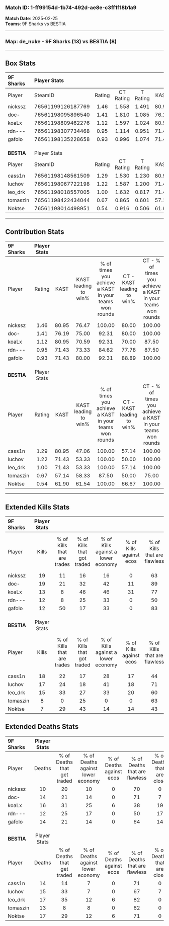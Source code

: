 ### Match ID: 1-ff99154d-1b74-492d-ae8e-c3ff1f18b1a9  
**Match Date**: 2025-02-25  
**Teams**: 9F Sharks vs BESTIA  

---  

### **Map**: de_nuke - 9F Sharks (13) vs BESTIA (8)  
---  

## Box Stats  

| **9F Sharks** | Player Stats      |        |           |          |       |       |       |         |        |      |     |
| :- | :- | :-: | :-: | :-: | :-: | :-: | :-: | :-: | :-: | :-: | :-: |
| Player        | SteamID           | Rating | CT Rating | T Rating | KAST  |  ADR  | Kills | Assists | Deaths | K/D  | HS% |
| nickssz       | 76561199126187769 |  1.46  |   1.558   |  1.491   | 80.95 | 81.1  |  19   |    4    |   10   | 1.90 | 36  |
| doc-          | 76561198095896540 |  1.41  |   1.810   |  1.085   | 76.19 | 103.3 |  19   |    7    |   14   | 1.36 | 52  |
| koaLx         | 76561198809462276 |  1.12  |   1.597   |  1.024   | 80.95 | 89.8  |  13   |   11    |   16   | 0.81 | 46  |
| rdn---        | 76561198307734468 |  0.95  |   1.114   |  0.951   | 71.43 | 53.6  |  12   |    2    |   12   | 1.00 | 33  |
| gafolo        | 76561198135228658 |  0.93  |   0.996   |  1.074   | 71.43 | 60.4  |  12   |    4    |   14   | 0.86 | 50  |
|               |                   |        |           |          |       |       |       |         |        |      |     |
|               |                   |        |           |          |       |       |       |         |        |      |     |
|               |                   |        |           |          |       |       |       |         |        |      |     |
| **BESTIA**    | Player Stats      |        |           |          |       |       |       |         |        |      |     |
| Player        | SteamID           | Rating | CT Rating | T Rating | KAST  |  ADR  | Kills | Assists | Deaths | K/D  | HS% |
| cass1n        | 76561198148561509 |  1.29  |   1.530   |  1.230   | 80.95 | 76.3  |  18   |    2    |   14   | 1.29 | 55  |
| luchov        | 76561198067722198 |  1.22  |   1.587   |  1.200   | 71.43 | 91.6  |  17   |    6    |   15   | 1.13 | 52  |
| leo_drk       | 76561198018557005 |  1.00  |   1.632   |  0.817   | 71.43 | 67.4  |  15   |    3    |   17   | 0.88 | 73  |
| tomaszin      | 76561198422434044 |  0.67  |   0.865   |  0.601   | 57.14 | 54.3  |   8   |    4    |   13   | 0.62 | 62  |
| Noktse        | 76561198014498951 |  0.54  |   0.916   |  0.506   | 61.90 | 47.1  |   7   |    4    |   17   | 0.41 | 14  |
---  

## Contribution Stats  

| **9F Sharks** | Player Stats |       |                      |                                                        |                           |                                                             |                          |                                                            |
| :- | :-: | :-: | :-: | :-: | :-: | :-: | :-: | :-: |
| Player        |    Rating    | KAST  | KAST leading to win% | % of times you achieve a KAST in your teams won rounds | CT - KAST leading to win% | CT - % of times you achieve a KAST in your teams won rounds | T - KAST leading to win% | T - % of times you achieve a KAST in your teams won rounds |
| nickssz       |     1.46     | 80.95 |        76.47         |                         100.00                         |           80.00           |                           100.00                            |          71.43           |                           100.00                           |
| doc-          |     1.41     | 76.19 |        75.00         |                         92.31                          |           80.00           |                           100.00                            |          66.67           |                           80.00                            |
| koaLx         |     1.12     | 80.95 |        70.59         |                         92.31                          |           70.00           |                            87.50                            |          71.43           |                           100.00                           |
| rdn---        |     0.95     | 71.43 |        73.33         |                         84.62                          |           77.78           |                            87.50                            |          66.67           |                           80.00                            |
| gafolo        |     0.93     | 71.43 |        80.00         |                         92.31                          |           88.89           |                           100.00                            |          66.67           |                           80.00                            |
|               |              |       |                      |                                                        |                           |                                                             |                          |                                                            |
|               |              |       |                      |                                                        |                           |                                                             |                          |                                                            |
|               |              |       |                      |                                                        |                           |                                                             |                          |                                                            |
| **BESTIA**    | Player Stats |       |                      |                                                        |                           |                                                             |                          |                                                            |
| Player        |    Rating    | KAST  | KAST leading to win% | % of times you achieve a KAST in your teams won rounds | CT - KAST leading to win% | CT - % of times you achieve a KAST in your teams won rounds | T - KAST leading to win% | T - % of times you achieve a KAST in your teams won rounds |
| cass1n        |     1.29     | 80.95 |        47.06         |                         100.00                         |           57.14           |                           100.00                            |          40.00           |                           100.00                           |
| luchov        |     1.22     | 71.43 |        53.33         |                         100.00                         |           50.00           |                           100.00                            |          57.14           |                           100.00                           |
| leo_drk       |     1.00     | 71.43 |        53.33         |                         100.00                         |           57.14           |                           100.00                            |          50.00           |                           100.00                           |
| tomaszin      |     0.67     | 57.14 |        58.33         |                         87.50                          |           50.00           |                            75.00                            |          66.67           |                           100.00                           |
| Noktse        |     0.54     | 61.90 |        61.54         |                         100.00                         |           66.67           |                           100.00                            |          57.14           |                           100.00                           |
---  

## Extended Kills Stats  

| **9F Sharks** | Player Stats |                            |                            |                                    |                         |                              |                                 |                                       |                    |           |
| :- | :-: | :-: | :-: | :-: | :-: | :-: | :-: | :-: | :-: | :-: |
| Player        |    Kills     | % of Kills that are trades | % of Kills that got traded | % of Kills against a lower economy | % of Kills against ecos | % of Kills that are flawless | % of Kills that are close duels | % of Kills that are assisted by flash | Pistol Round Kills | AWP Kills |
| nickssz       |      19      |             11             |             16             |                 16                 |            0            |              63              |                0                |                   0                   |         7          |     1     |
| doc-          |      19      |             21             |             32             |                 42                 |           11            |              89              |                0                |                   5                   |         0          |     1     |
| koaLx         |      13      |             8              |             46             |                 46                 |           31            |              77              |                0                |                  15                   |         0          |     1     |
| rdn---        |      12      |             8              |             25             |                 33                 |            0            |              50              |                0                |                   0                   |         0          |     2     |
| gafolo        |      12      |             50             |             17             |                 33                 |            0            |              83              |                8                |                   8                   |         0          |     1     |
|               |              |                            |                            |                                    |                         |                              |                                 |                                       |                    |           |
|               |              |                            |                            |                                    |                         |                              |                                 |                                       |                    |           |
|               |              |                            |                            |                                    |                         |                              |                                 |                                       |                    |           |
| **BESTIA**    | Player Stats |                            |                            |                                    |                         |                              |                                 |                                       |                    |           |
| Player        |    Kills     | % of Kills that are trades | % of Kills that got traded | % of Kills against a lower economy | % of Kills against ecos | % of Kills that are flawless | % of Kills that are close duels | % of Kills that are assisted by flash | Pistol Round Kills | AWP Kills |
| cass1n        |      18      |             22             |             17             |                 28                 |           17            |              44              |               17                |                   0                   |         4          |     2     |
| luchov        |      17      |             24             |             18             |                 41                 |           18            |              71              |                6                |                   0                   |         0          |     3     |
| leo_drk       |      15      |             33             |             27             |                 33                 |           20            |              60              |                7                |                   0                   |         0          |     4     |
| tomaszin      |      8       |             0              |             25             |                 0                  |            0            |              63              |               13                |                   0                   |         0          |     1     |
| Noktse        |      7       |             29             |             43             |                 14                 |           14            |              43              |               29                |                   0                   |         0          |     0     |
## Extended Deaths Stats  

| **9F Sharks** | Player Stats |                             |                                   |                          |                               |                            |                           |               |
| :- | :-: | :-: | :-: | :-: | :-: | :-: | :-: | :-: |
| Player        |    Deaths    | % of Deaths that get traded | % of Deaths against lower economy | % of Deaths against ecos | % of Deaths that are flawless | % of Deaths that are close | % of Deaths while blinded | Deaths to AWP |
| nickssz       |      10      |             20              |                10                 |            0             |              70               |             0              |             0             |       0       |
| doc-          |      14      |             21              |                14                 |            0             |              71               |             7              |             0             |       1       |
| koaLx         |      16      |             31              |                25                 |            6             |              38               |             19             |             0             |       0       |
| rdn---        |      12      |             25              |                17                 |            0             |              50               |             17             |             0             |       2       |
| gafolo        |      14      |             21              |                14                 |            0             |              64               |             14             |             0             |       1       |
|               |              |                             |                                   |                          |                               |                            |                           |               |
|               |              |                             |                                   |                          |                               |                            |                           |               |
|               |              |                             |                                   |                          |                               |                            |                           |               |
| **BESTIA**    | Player Stats |                             |                                   |                          |                               |                            |                           |               |
| Player        |    Deaths    | % of Deaths that get traded | % of Deaths against lower economy | % of Deaths against ecos | % of Deaths that are flawless | % of Deaths that are close | % of Deaths while blinded | Deaths to AWP |
| cass1n        |      14      |             14              |                 7                 |            0             |              71               |             0              |             0             |       1       |
| luchov        |      15      |             33              |                 7                 |            0             |              67               |             7              |             0             |       2       |
| leo_drk       |      17      |             35              |                12                 |            6             |              82               |             0              |            12             |       0       |
| tomaszin      |      13      |              8              |                 8                 |            0             |              62               |             0              |             8             |       1       |
| Noktse        |      17      |             29              |                12                 |            6             |              71               |             0              |             6             |       3       |
